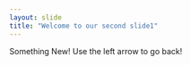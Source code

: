 ```yaml
---
layout: slide
title: "Welcome to our second slide1"
---
```

Something New!
Use the left arrow to go back!

